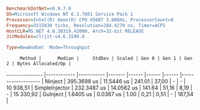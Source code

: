 ```ini

BenchmarkDotNet=v0.9.7.0
OS=Microsoft Windows NT 6.1.7601 Service Pack 1
Processor=Intel(R) Xeon(R) CPU X5687 3.60GHz, ProcessorCount=8
Frequency=3515830 ticks, Resolution=284.4279 ns, Timer=ACPI
HostCLR=MS.NET 4.0.30319.42000, Arch=32-bit RELEASE
JitModules=clrjit-v4.6.1590.0

Type=NewAndGet  Mode=Throughput  

```
         Method |      Median |     StdDev | Scaled | Gen 0 | Gen 1 | Gen 2 | Bytes Allocated/Op |
--------------- |------------ |----------- |------- |------ |------ |------ |------------------- |
        Ninject | 395.3698 us | 11.5446 us | 241.01 | 37,00 |     - |     - |          10 938,51 |
 SimpleInjector | 232.3487 us | 14.0562 us | 141.64 | 51,16 |  8,19 |     - |          15 330,92 |
       GuInject |   1.6405 us |  0.0387 us |   1.00 |  0,21 |  0,51 |     - |             187,54 |

